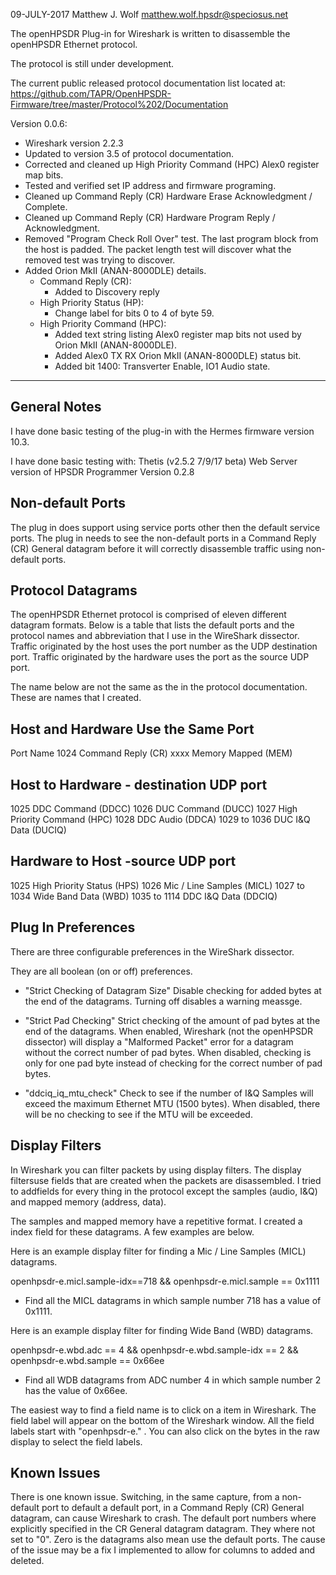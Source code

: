 09-JULY-2017 Matthew J. Wolf <matthew.wolf.hpsdr@speciosus.net>

The openHPSDR Plug-in for Wireshark is written to disassemble the openHPSDR
Ethernet protocol.

The protocol is still under development.

The current public released protocol documentation list located at:
https://github.com/TAPR/OpenHPSDR-Firmware/tree/master/Protocol%202/Documentation

Version 0.0.6:
  - Wireshark version 2.2.3
  - Updated to version 3.5 of protocol documentation.
  - Corrected and cleaned up High Priority Command (HPC) Alex0 register map
    bits.
  - Tested and verified set IP address and firmware programing.
  - Cleaned up Command Reply (CR) Hardware Erase Acknowledgment / Complete.
  - Cleaned up Command Reply (CR) Hardware Program Reply / Acknowledgment.
  - Removed "Program Check Roll Over" test. The last program block from the host
    is padded. The packet length test will discover what the removed test was
    trying to discover.
  - Added Orion MkII (ANAN-8000DLE) details.
    - Command Reply (CR):
      - Added to Discovery reply
    - High Priority Status (HP):
      - Change label for bits 0 to 4 of byte 59.
    - High Priority Command (HPC):
       - Added text string listing Alex0 register map bits not used by
         Orion MkII (ANAN-8000DLE).
       - Added Alex0 TX RX Orion MkII (ANAN-8000DLE) status bit.
       - Added bit 1400: Transverter Enable, IO1 Audio state.

-------------------------------------------------------------------------------


General Notes
-------------
I have done basic testing of the plug-in with the Hermes firmware version 10.3.

I have done basic testing with:
Thetis (v2.5.2 7/9/17 beta)
Web Server version of HPSDR Programmer Version 0.2.8

Non-default Ports
-----------------
The plug in does support using service ports other then the default service
ports. The plug in needs to see the non-default ports in a
Command Reply (CR) General datagram before it will correctly disassemble
traffic using non-default ports.


Protocol Datagrams
------------------
The openHPSDR Ethernet protocol is comprised of eleven different datagram
formats. Below is a table that lists the default ports and the protocol names
and abbreviation that I use in the WireShark dissector. Traffic originated by
the host uses the port number as the UDP destination port. Traffic originated
by the hardware uses the port as the source UDP port.

The name below are not the same as the in the protocol documentation. These
are names that I created.

   Host and Hardware Use the Same Port
   -----------------------------------
   Port   Name
   1024   Command Reply (CR)
   xxxx   Memory Mapped (MEM)

   Host to Hardware - destination UDP port
   ---------------------------------------
   1025 	DDC Command (DDCC)
   1026 	DUC Command (DUCC)
   1027 	High Priority Command (HPC)
   1028 	DDC Audio (DDCA)
   1029 to 1036	DUC I&Q Data (DUCIQ)

   Hardware to Host -source UDP port
   ---------------------------------
   1025		High Priority Status (HPS)
   1026		Mic / Line Samples (MICL)
   1027 to 1034	Wide Band Data (WBD)
   1035 to 1114	DDC I&Q Data (DDCIQ)



Plug In Preferences
-------------------
There are three configurable preferences in the WireShark dissector.

They are all boolean (on or off) preferences.

- "Strict Checking of Datagram Size"
  Disable checking for added bytes at the end of the datagrams.
  Turning off disables a warning meassge.

- "Strict Pad Checking"
  Strict checking of the amount of pad bytes at the end of the datagrams.
  When enabled, Wireshark (not the openHPSDR dissector) will display
  a "Malformed Packet" error for a datagram without the correct
  number of pad bytes.
  When disabled, checking is only for one pad byte instead of checking
  for the correct number of pad bytes.

- "ddciq_iq_mtu_check"
 Check to see if the number of I&Q Samples
 will exceed the maximum Ethernet MTU (1500 bytes).
 When disabled, there will be no checking
 to see if the MTU will be exceeded.


Display Filters
---------------
In Wireshark you can filter packets by using display filters. The display
filtersuse fields that are created when the packets are disassembled. I tried to
addfields for every thing in the protocol except the samples (audio, I&Q) and
mapped memory (address, data).

The samples and mapped memory have a repetitive format. I created a index field
for these datagrams. A few examples are below.

Here is an example display filter for finding a Mic / Line Samples (MICL)
datagrams.

openhpsdr-e.micl.sample-idx==718 && openhpsdr-e.micl.sample == 0x1111
- Find all the MICL datagrams in which sample number 718 has a value of 0x1111.

Here is an example display filter for finding Wide Band (WBD) datagrams.

openhpsdr-e.wbd.adc == 4 && openhpsdr-e.wbd.sample-idx == 2 && openhpsdr-e.wbd.sample == 0x66ee
- Find all WDB datagrams from ADC number 4 in which sample number 2 has the value
of 0x66ee.

The easiest way to find a field name is to click on a item in Wireshark. The
field label will appear on the bottom of the Wireshark window. All the field
labels start with "openhpsdr-e." . You can also click on the bytes in the raw
display to select the field labels.


Known Issues
------------
There is one known issue. Switching, in the same capture, from a non-default
port to default a default port, in a Command Reply (CR) General datagram,  can
cause Wireshark to crash. The default port numbers where explicitly specified
in the CR General datagram datagram. They where not set to "0". Zero is the
datagrams also mean use the default ports.  The cause of the issue may be a fix
I implemented to allow for columns to added and deleted.
